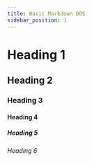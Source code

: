 ```yaml
---
title: Basic Markdown DOS
sidebar_position: 1
---
```


# Heading 1

## Heading 2

### Heading 3

#### Heading 4

##### Heading 5

###### Heading 6